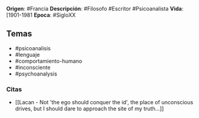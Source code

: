**Origen**: #Francia
**Descripción**: #Filosofo #Escritor #Psicoanalista 
**Vida**: [1901-1981 
**Epoca**: #SigloXX

## Temas
- #psicoanalisis 
- #lenguaje
- #comportamiento-humano 
- #inconsciente
- #psychoanalysis
### Citas
- [[Lacan - Not 'the ego should conquer the id', the place of unconscious drives, but I should dare to approach the site of my truth...]]